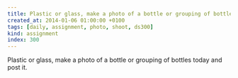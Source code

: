 ```yaml
---
title: Plastic or glass, make a photo of a bottle or grouping of bottles today and post it.
created_at: 2014-01-06 01:00:00 +0100
tags: [daily, assignment, photo, shoot, ds300]
kind: assignment
index: 300
---
```


Plastic or glass, make a photo of a bottle or grouping of bottles today and post it.
